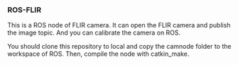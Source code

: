 ### ROS-FLIR

This is a ROS node of FLIR camera. It can open the FLIR camera and publish the image topic. And you can calibrate the camera on ROS.

You should clone this repository to local and copy the camnode folder to the workspace of ROS. Then, compile the node with catkin_make.

